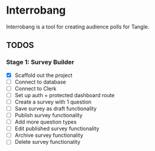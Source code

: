 # Interrobang

Interrobang is a tool for creating audience polls for Tangle.

## TODOS

### Stage 1: Survey Builder

- [x] Scaffold out the project
- [ ] Connect to database
- [ ] Connect to Clerk
- [ ] Set up auth + protected dashboard route
- [ ] Create a survey with 1 question
- [ ] Save survey as draft functionality
- [ ] Publish survey functionality
- [ ] Add more question types
- [ ] Edit published survey functionality
- [ ] Archive survey functionality
- [ ] Delete survey functionality
